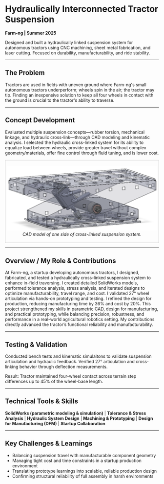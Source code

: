 # Hydraulically Interconnected Tractor Suspension

**Farm-ng | Summer 2025**

Designed and built a hydraulically linked suspension system for autonomous tractors using CNC machining, sheet metal fabrication, and laser cutting. Focused on durability, manufacturability, and ride stability.

---

## The Problem
Tractors are used in fields with uneven ground where Farm-ng's small autonomous tractors underperform; wheels spin in the air; the tractor may tip. Finding an inexpensive solution to keep all four wheels in contact with the ground is crucial to the tractor's ability to traverse.

---

## Concept Development
Evaluated multiple suspension concepts—rubber torsion, mechanical linkage, and hydraulic cross-link—through CAD modeling and kinematic analysis. I selected the hydraulic cross-linked system for its ability to equalize load between wheels, provide greater travel without complex geometry/materials, offer fine control through fluid tuning, and is lower cost.

<div style="text-align:center; border:1px solid #ccc; padding:5px; margin:15px 0;">

![Suspension Photo](../images/suspension/suspension_assembly.PNG)
<br><em>CAD model of one side of cross-linked suspension system.</em>
</div>

---

## Overview / My Role & Contributions
At Farm-ng, a startup developing autonomous tractors, I designed, fabricated, and tested a hydraulically cross-linked suspension system to enhance in-field traversing. I created detailed SolidWorks models, performed tolerance analysis, stress analysis, and iterated designs to optimize manufacturability, travel range, and cost. I validated 27° wheel articulation via hands-on prototyping and testing. I refined the design for production,  reducing manufacturing time by 36% and cost by 20%. This project strengthened my skills in parametric CAD, design for manufacturing, and practical prototyping, while balancing precision, robustness, and performance in a real-world agricultural robotics setting. My contributions directly advanced the tractor’s functional reliability and manufacturability.

---

## Testing & Validation
Conducted bench tests and kinematic simulaitons to validate suspension articulation and hydraulic feedback. Verified 27° articulation and cross-linking behavior through deflection measurements.

Result: Tractor maintained four-wheel contact across terrain step differences up to 45% of the wheel-base length.

---

## Technical Tools & Skills
**SolidWorks (parametric modeling & simulation)** | **Tolerance & Stress Analysis** | **Hydraulic System Design** | **Machining & Prototyping** | **Design for Manufacturing (DFM)** | **Startup Collaboration**



---

## Key Challenges & Learnings

- Balancing suspension travel with manufacturable component geometry
- Managing tight cost and time constraints in a startup production environment
- Translating prototype learnings into scalable, reliable production design
- Confirming structural reliability of full assembly in harsh environments






